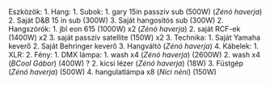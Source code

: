 Eszközök:
	1. Hang:
		1. Subok:
			1. gary 15in passzív sub (500W) (*Zénó haverja*)
			2. Saját D&B 15 in sub (300W)
			3. Saját hangosítós sub (300W)
		2. Hangszórók:
			1.  jbl eon 615 (1000W) x2 (*Zénó haverja*)
			2. saját RCF-ek (1400W) x2
			3. saját passzív satellite (150W) x2
		3. Technika:
			1. Saját Yamaha keverő
			2. Saját Behringer keverő
			3. Hangváltó  (*Zénó haverja*)
		4. Kábelek:
			1. XLR: 
	2. Fény:
		1. DMX lámpa:
			1. wash x4 (*Zénó haverja*) (2600W)
			2. wash x4 (*BCool Gábor*) (400W) ? 
		2. kicsi lézer (*Zénó haverja*) (18W)
		3. Füstgép  (*Zénó haverja*) (500W)
		4. hangulatlámpa x8 (*Nici néni*) (150W)
			